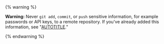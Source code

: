 {% warning %}

**Warning:** Never `git add`, `commit`, or `push` sensitive information, for example passwords or API keys, to a remote repository. If you've already added this information, see "[AUTOTITLE](/authentication/keeping-your-account-and-data-secure/removing-sensitive-data-from-a-repository)."

{% endwarning %}

